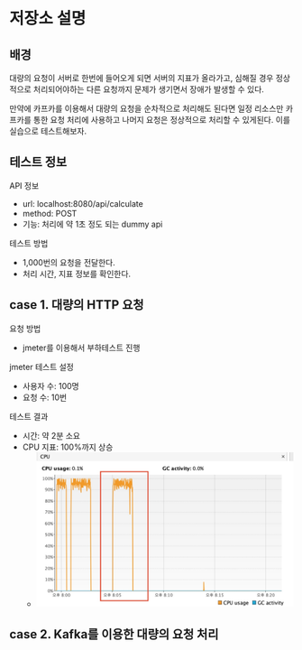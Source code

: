 # 저장소 설명
## 배경
대량의 요청이 서버로 한번에 들어오게 되면 서버의 지표가 올라가고, 심해질 경우 정상적으로 처리되어야하는 다른 요청까지 문제가 생기면서 장애가 발생할 수 있다. 

만약에 카프카를 이용해서 대량의 요청을 순차적으로 처리해도 된다면 일정 리소스만 카프카를 통한 요청 처리에 사용하고 나머지 요청은 정상적으로 처리할 수 있게된다. 이를 실습으로 테스트해보자. 

## 테스트 정보
API 정보 
- url: localhost:8080/api/calculate 
- method: POST
- 기능: 처리에 약 1초 정도 되는 dummy api

테스트 방법
- 1,000번의 요청을 전달한다. 
- 처리 시간, 지표 정보를 확인한다. 

## case 1. 대량의 HTTP 요청
요청 방법
- jmeter를 이용해서 부하테스트 진행

jmeter 테스트 설정
- 사용자 수: 100명
- 요청 수: 10번

테스트 결과
- 시간: 약 2분 소요
- CPU 지표: 100%까지 상승
   - ![test_result](jmeter/test_result.jpg)

## case 2. Kafka를 이용한 대량의 요청 처리
